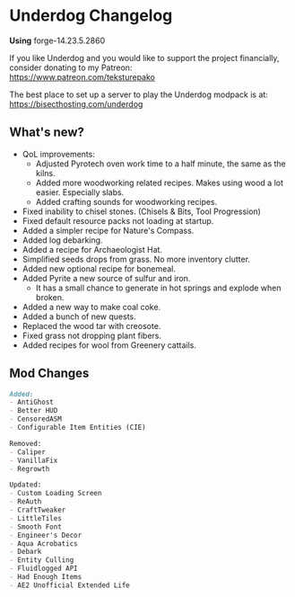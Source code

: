 # Underdog Changelog

**Using** forge-14.23.5.2860

If you like Underdog and you would like to support the project financially, consider donating to my Patreon: \
<https://www.patreon.com/teksturepako>

The best place to set up a server to play the Underdog modpack is at: \
<https://bisecthosting.com/underdog>

## What's new?

- QoL improvements:
  - Adjusted Pyrotech oven work time to a half minute, the same as the kilns.
  - Added more woodworking related recipes. Makes using wood a lot easier. Especially slabs.
  - Added crafting sounds for woodworking recipes.
- Fixed inability to chisel stones. (Chisels & Bits, Tool Progression)
- Fixed default resource packs not loading at startup.
- Added a simpler recipe for Nature's Compass.
- Added log debarking.
- Added a recipe for Archaeologist Hat.
- Simplified seeds drops from grass. No more inventory clutter.
- Added new optional recipe for bonemeal.
- Added Pyrite a new source of sulfur and iron.
  - It has a small chance to generate in hot springs and explode when broken.
- Added a new way to make coal coke.
- Added a bunch of new quests.
- Replaced the wood tar with creosote.
- Fixed grass not dropping plant fibers.
- Added recipes for wool from Greenery cattails.

## Mod Changes

```markdown
Added:
- AntiGhost
- Better HUD
- CensoredASM
- Configurable Item Entities (CIE)

Removed:
- Caliper
- VanillaFix
- Regrowth

Updated:
- Custom Loading Screen
- ReAuth
- CraftTweaker
- LittleTiles
- Smooth Font
- Engineer's Decor
- Aqua Acrobatics
- Debark
- Entity Culling
- Fluidlogged API
- Had Enough Items
- AE2 Unofficial Extended Life
```
